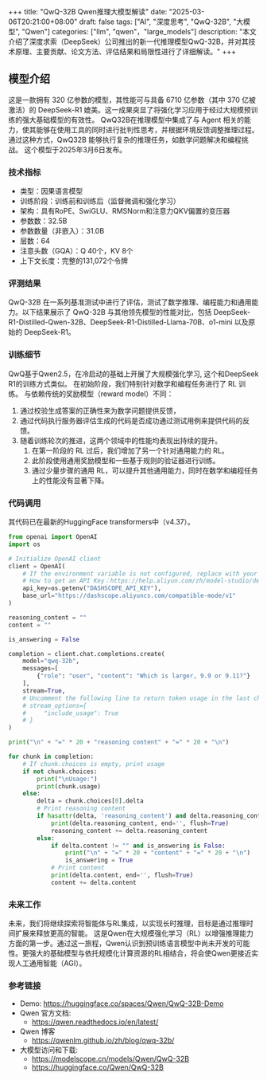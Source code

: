 +++
title: "QwQ-32B Qwen推理大模型解读"
date: "2025-03-06T20:21:00+08:00"
draft: false
tags:  ["AI", "深度思考", "QwQ-32B", "大模型", "Qwen"]
categories:  ["llm", "qwen"，"large_models"]
description: "本文介绍了深度求索（DeepSeek）公司推出的新一代推理模型QwQ-32B，并对其技术原理、主要贡献、论文方法、评估结果和局限性进行了详细解读。"
+++

## 模型介绍

这是一款拥有 320 亿参数的模型，其性能可与具备 6710 亿参数（其中 370 亿被激活）的 DeepSeek-R1 媲美。这一成果突显了将强化学习应用于经过大规模预训练的强大基础模型的有效性。
QwQ32B在推理模型中集成了与 Agent 相关的能力，使其能够在使用工具的同时进行批判性思考，并根据环境反馈调整推理过程。
通过这种方式，QwQ32B 能够执行复杂的推理任务，如数学问题解决和编程挑战。
这个模型于2025年3月6日发布。

### 技术指标

- 类型：因果语言模型
- 训练阶段：训练前和训练后（监督微调和强化学习）
- 架构：具有RoPE、SwiGLU、RMSNorm和注意力QKV偏置的变压器
- 参数数：32.5B
- 参数数量（非嵌入）：31.0B
- 层数：64
- 注意头数（GQA）：Q 40个，KV 8个
- 上下文长度：完整的131,072个令牌

### 评测结果

QwQ-32B 在一系列基准测试中进行了评估，测试了数学推理、编程能力和通用能力。以下结果展示了 QwQ-32B 与其他领先模型的性能对比，包括 DeepSeek-R1-Distilled-Qwen-32B、DeepSeek-R1-Distilled-Llama-70B、o1-mini 以及原始的 DeepSeek-R1。

### 训练细节

QwQ基于Qwen2.5，在冷启动的基础上开展了大规模强化学习, 这个和DeepSeek R1的训练方式类似。
在初始阶段，我们特别针对数学和编程任务进行了 RL 训练。
与依赖传统的奖励模型（reward model）不同：

1. 通过校验生成答案的正确性来为数学问题提供反馈，
2. 通过代码执行服务器评估生成的代码是否成功通过测试用例来提供代码的反馈。
3. 随着训练轮次的推进，这两个领域中的性能均表现出持续的提升。
   1. 在第一阶段的 RL 过后，我们增加了另一个针对通用能力的 RL。
   2. 此阶段使用通用奖励模型和一些基于规则的验证器进行训练。
   3. 通过少量步骤的通用 RL，可以提升其他通用能力，同时在数学和编程任务上的性能没有显著下降。

### 代码调用

其代码已在最新的HuggingFace transformers中（v4.37）。

```python
from openai import OpenAI
import os

# Initialize OpenAI client
client = OpenAI(
    # If the environment variable is not configured, replace with your API Key: api_key="sk-xxx"
    # How to get an API Key：https://help.aliyun.com/zh/model-studio/developer-reference/get-api-key
    api_key=os.getenv("DASHSCOPE_API_KEY"),
    base_url="https://dashscope.aliyuncs.com/compatible-mode/v1"
)

reasoning_content = ""
content = ""

is_answering = False

completion = client.chat.completions.create(
    model="qwq-32b",
    messages=[
        {"role": "user", "content": "Which is larger, 9.9 or 9.11?"}
    ],
    stream=True,
    # Uncomment the following line to return token usage in the last chunk
    # stream_options={
    #     "include_usage": True
    # }
)

print("\n" + "=" * 20 + "reasoning content" + "=" * 20 + "\n")

for chunk in completion:
    # If chunk.choices is empty, print usage
    if not chunk.choices:
        print("\nUsage:")
        print(chunk.usage)
    else:
        delta = chunk.choices[0].delta
        # Print reasoning content
        if hasattr(delta, 'reasoning_content') and delta.reasoning_content is not None:
            print(delta.reasoning_content, end='', flush=True)
            reasoning_content += delta.reasoning_content
        else:
            if delta.content != "" and is_answering is False:
                print("\n" + "=" * 20 + "content" + "=" * 20 + "\n")
                is_answering = True
            # Print content
            print(delta.content, end='', flush=True)
            content += delta.content
```

### 未来工作

未来，我们将继续探索将智能体与RL集成，以实现长时推理，目标是通过推理时间扩展来释放更高的智能。
这是Qwen在大规模强化学习（RL）以增强推理能力方面的第一步。通过这一旅程，Qwen认识到预训练语言模型中尚未开发的可能性。更强大的基础模型与依托规模化计算资源的RL相结合，将会使Qwen更接近实现人工通用智能（AGI）。

### 参考链接

- Demo: <https://huggingface.co/spaces/Qwen/QwQ-32B-Demo>
- Qwen 官方文档:
  - <https://qwen.readthedocs.io/en/latest/>
- Qwen 博客
  - <https://qwenlm.github.io/zh/blog/qwq-32b/>
- 大模型访问和下载:
  - <https://modelscope.cn/models/Qwen/QwQ-32B>
  - <https://huggingface.co/Qwen/QwQ-32B>
